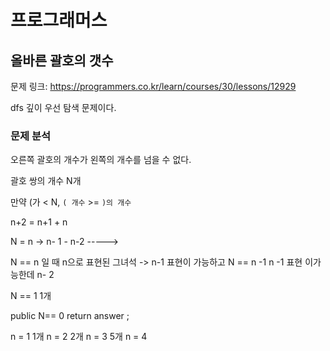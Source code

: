 # 프로그래머스

## 올바른 괄호의 갯수

문제 링크: https://programmers.co.kr/learn/courses/30/lessons/12929

dfs 깊이 우선 탐색 문제이다.

### 문제 분석

오른쪽 괄호의 개수가 왼쪽의 개수를 넘을 수 없다.

괄호 쌍의 개수 N개


만약 (가 < N, `( 개수` >=  `)의 개수`

n+2  = n+1 + n

N = n -> n- 1 - n-2 ----->


N == n 일 때 n으로 표현된 그녀석 -> n-1 표현이 가능하고
N == n -1 n -1 표현 이가능한데 n- 2 

N == 1 1개

public 
N== 0 return answer ; 

n = 1 1개
n = 2 2개
n = 3 5개
n = 4  

#